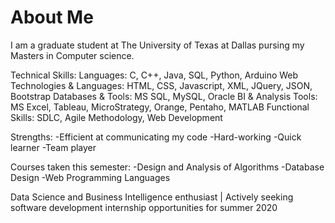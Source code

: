 # About Me


I am a graduate student at The University of Texas at Dallas pursing my Masters in Computer science. 

Technical Skills:
Languages: C, C++, Java, SQL, Python, Arduino
Web Technologies & Languages: HTML, CSS, Javascript, XML, JQuery, JSON, Bootstrap
Databases & Tools: MS SQL, MySQL, Oracle
BI & Analysis Tools: MS Excel, Tableau, MicroStrategy, Orange, Pentaho, MATLAB
Functional Skills: SDLC, Agile Methodology, Web Development

Strengths:
-Efficient at communicating my code
-Hard-working
-Quick learner
-Team player 

Courses taken this semester: 
-Design and Analysis of Algorithms
-Database Design
-Web Programming Languages

Data Science and Business Intelligence enthusiast | Actively seeking software development internship opportunities for summer 2020
